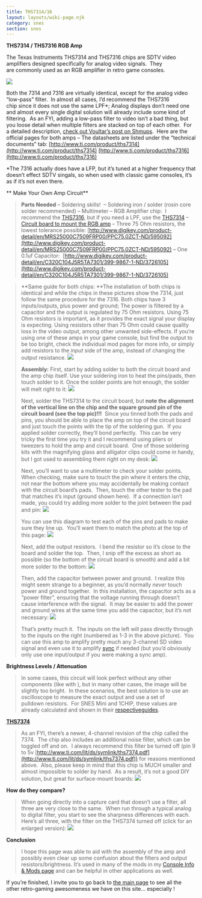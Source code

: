 ```yaml
---
title: THS7314/16
layout: layouts/wiki-page.njk
category: snes
section: snes
---
```

**THS7314 / THS7316 RGB Amp**

The Texas Instruments THS7314 and THS7316 chips are SDTV video amplifiers designed specifically for analog video signals.  They are commonly used as an RGB amplifier in retro game consoles. 

![](https://cdn.retrorgb.com/images/THS7314.jpg)

Both the 7314 and 7316 are virtually identical, except for the analog video “low-pass” filter.  In almost all cases, I’d recommend the THS7316 chip since it does not use the same LPF*; Analog displays don’t need one and almost every single digital solution will already include some kind of filtering.  As an FYI, adding a low-pass filter to video isn’t a bad thing, but you loose detail when multiple filters are stacked on top of each other.  For a detailed description, [check out Voultar’s post on Shmups](http://shmups.system11.org/viewtopic.php?p=1241928#p1241928).  Here are the official pages for both amps – The datasheets are listed under the “technical documents” tab:
[http://www.ti.com/product/ths7314](http://www.ti.com/product/ths7314)
[http://www.ti.com/product/ths7316](http://www.ti.com/product/ths7316)

*The 7316 actually does have a LFP, but it’s tuned at a higher frequency that doesn’t effect SDTV singals, so when used with classic game consoles, it’s as if it’s not even there.

**
 Make Your Own Amp Circuit**

> **Parts Needed**
> – Soldering skills! 
> – Soldering iron / solder (rosin core solder recommended)
> – Multimeter
> – RGB Amplifier chip:  I recommend the [THS7316](https://www.digikey.com/product-detail/en/texas-instruments/THS7316DR/296-26684-1-ND/2255104), but if you need a LPF, use the [THS7314](http://rover.ebay.com/rover/1/711-53200-19255-0/1?icep_ff3=9&pub=5575041517&toolid=10001&campid=5337251560&customid=&icep_uq=THS7314DR&icep_sellerId=&icep_ex_kw=&icep_sortBy=12&icep_catId=&icep_minPrice=&icep_maxPrice=&ipn=psmain&icep_vectorid=229466&kwid=902099&mtid=824&kw=lg)
> – [Circuit board to mount the RGB amp](http://rover.ebay.com/rover/1/711-53200-19255-0/1?icep_ff3=9&pub=5575041517&toolid=10001&campid=5337251560&customid=&icep_uq=SOIC-8+to+DIP-8+PCB&icep_sellerId=&icep_ex_kw=&icep_sortBy=12&icep_catId=&icep_minPrice=&icep_maxPrice=&ipn=psmain&icep_vectorid=229466&kwid=902099&mtid=824&kw=lg)
> – Three 75 Ohm resistors, the lowest tolerance possible:
> [http://www.digikey.com/product-detail/en/MRS25000C7509FRP00/PPC75.0ZCT-ND/595092](http://www.digikey.com/product-detail/en/MRS25000C7509FRP00/PPC75.0ZCT-ND/595092)
> – One 0.1uf Capacitor: 
> [http://www.digikey.com/product-detail/en/C320C104J5R5TA7301/399-9867-1-ND/3726105](http://www.digikey.com/product-detail/en/C320C104J5R5TA7301/399-9867-1-ND/3726105)

> **Same guide for both chips:
> **The installation of both chips is identical and while the chips in these pictures show the 7314, just follow the same procedure for the 7316. Both chips have 3 inputs/outputs, plus power and ground; The power is filtered by a capacitor and the output is regulated by 75 Ohm resistors. Using 75 Ohm resistors is important, as it provides the exact signal your display is expecting. Using resistors other than 75 Ohm could cause quality loss in the video output, among other unwanted side-effects. If you’re using one of these amps in your game console, but find the output to be too bright, check the individual mod pages for more info, or simply add resistors to the *input* side of the amp, instead of changing the output resistance.
> ![](https://cdn.retrorgb.com/images/THS14_16Compare.png)
> 
> **Assembly:**
> First, start by adding solder to both the circuit board and the amp chip itself. Use your soldering iron to heat the pins/pads, then touch solder to it. Once the solder points are hot enough, the solder will melt right to it:
> ![](https://cdn.retrorgb.com/images/THS7314-03.jpg)
> 
> Next, solder the THS7314 to the circuit board, but **note the alignment of the vertical line on the chip and the square ground pin of the circuit board (see the top pic)!!!**  Since you tinned both the pads and pins, you should be able to place the amp on top of the circuit board and just touch the points with the tip of the soldering gun.  If you applied solder correctly, they’ll bond perfectly.  This can be very tricky the first time you try it and I recommend using pliers or tweezers to hold the amp and circuit board.  One of those soldering kits with the magnifying glass and alligator clips could come in handy, but I got used to assembling them right on my desk:
> ![](https://cdn.retrorgb.com/images/THS7314-04.jpg)
> 
> Next, you’ll want to use a multimeter to check your solder points.  When checking, make sure to touch the pin where it enters the chip, not near the bottom where you may accidentally be making contact with the circuit board’s pads.  Then, touch the other tester to the pad that matches it’s input (ground shown here).  If a connection isn’t made, you could try adding more solder to the joint between the pad and pin:
> ![](https://cdn.retrorgb.com/images/THS7314-05.jpg)
> 
> You can use this diagram to test each of the pins and pads to make sure they line up.  You’ll want them to match the photo at the top of this page:
> ![](https://cdn.retrorgb.com/images/THS7314%20Pinout.jpg)
> 
> Next, add the output resistors.  I bend the resistor so it’s close to the board and solder the top.  Then, I snip off the excess as short as possible (so the bottom of the circuit board is smooth) and add a bit more solder to the bottom:
> ![](https://cdn.retrorgb.com/images/THS7314-06.jpg)
> 
> Then, add the capacitor between power and ground.  I realize this might seem strange to a beginner, as you’d normally *never* touch power and ground together.  In this installation, the capacitor acts as a “power filter”, ensuring that the voltage running through doesn’t cause interference with the signal. 
> It may be easier to add the power and ground wires at the same time you add the capacitor, but it’s not necessary:
> ![](https://cdn.retrorgb.com/images/THS7314-07.jpg)
> 
> That’s pretty much it.  The inputs on the left will pass directly through to the inputs on the right (numbered as 1-3 in the above picture).  You can use this amp to amplify pretty much any 3-channel SD video signal and even use it to amplify [sync](/info/sync) if needed (but you’d obviously only use one input/output if you were making a sync amp).

**Brightness Levels / Attenuation**

> In some cases, this circuit will look perfect without any other components (like with ), but in many other cases, the image will be slightly too bright.  In these scenarios, the best solution is to use an oscilloscope to measure the exact output and use a set of pulldown resistors.  For SNES Mini and 1CHIP, these values are already calculated and shown in their [respective](/consoles/snes/mini/diy-bypass)[guides](/consoles/snes/1chip/diy-ths-7314). 

[**THS7374**](**THS7374**)

> As an FYI, there’s a newer, 4-channel revision of the chip called the 7374.  The chip also includes an additional noise filter, which can be toggled off and on.  I always recommend this filter be turned off (pin 9 to 5v [http://www.ti.com/lit/ds/symlink/ths7374.pdf](http://www.ti.com/lit/ds/symlink/ths7374.pdf)) for reasons mentioned above.  Also, please keep in mind that this chip is MUCH smaller and almost impossible to solder by hand.  As a result, it’s not a good DIY solution, but great for surface-mount boards:
> ![](https://cdn.retrorgb.com/images/THS7374%20Filter.png)

**How do they compare?**

> When going directly into a capture card that doesn’t use a filter, all three are very close to the same.  When run through a typical analog to digital filter, you start to see the sharpness differences with each.  Here’s all three, with the filter on the THS7374 turned off (click for an enlarged version):
> [![](https://cdn.retrorgb.com/images/THSCompare.png)](https://cdn.retrorgb.com/images/THSCompare_Large.png)

**Conclusion**

> I hope this page was able to aid with the assembly of the amp and possibly even clear up some confusion about the filters and output resistors/brightness. It’s used in many of the mods in my [Console Info & Mods page](/consoles/snes/ths-amps) and can be helpful in other applications as well.

If you’re finished, I invite you to go back to [the main page](/) to see all the other retro-gaming awesomeness we have on this site… especially !